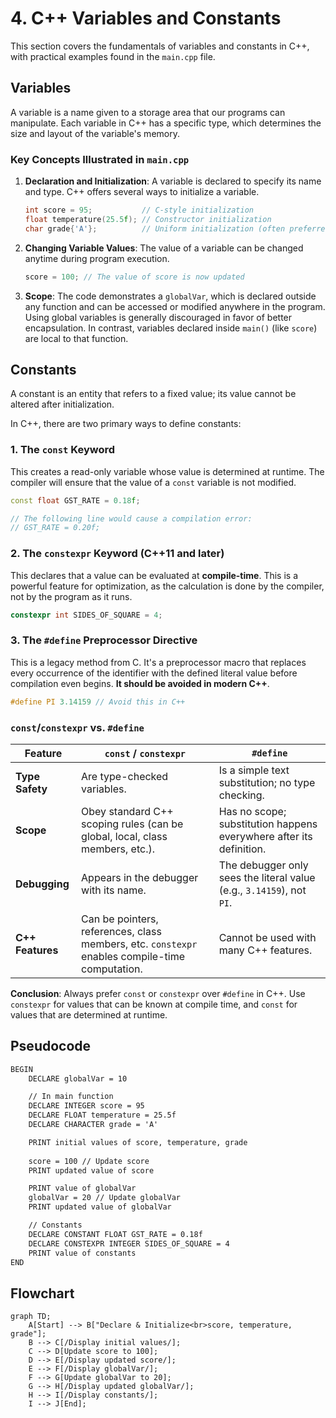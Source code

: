 # 4. C++ Variables and Constants

This section covers the fundamentals of variables and constants in C++, with practical examples found in the `main.cpp` file.

## Variables

A variable is a name given to a storage area that our programs can manipulate. Each variable in C++ has a specific type, which determines the size and layout of the variable's memory.

### Key Concepts Illustrated in `main.cpp`

1. **Declaration and Initialization**:
    A variable is declared to specify its name and type. C++ offers several ways to initialize a variable.

    ```cpp
    int score = 95;           // C-style initialization
    float temperature(25.5f); // Constructor initialization
    char grade{'A'};          // Uniform initialization (often preferred in modern C++)
    ```

2. **Changing Variable Values**:
    The value of a variable can be changed anytime during program execution.

    ```cpp
    score = 100; // The value of score is now updated
    ```

3. **Scope**:
    The code demonstrates a `globalVar`, which is declared outside any function and can be accessed or modified anywhere in the program. Using global variables is generally discouraged in favor of better encapsulation. In contrast, variables declared inside `main()` (like `score`) are local to that function.

## Constants

A constant is an entity that refers to a fixed value; its value cannot be altered after initialization.

In C++, there are two primary ways to define constants:

### 1. The `const` Keyword

This creates a read-only variable whose value is determined at runtime. The compiler will ensure that the value of a `const` variable is not modified.

```cpp
const float GST_RATE = 0.18f;

// The following line would cause a compilation error:
// GST_RATE = 0.20f;
```

### 2. The `constexpr` Keyword (C++11 and later)

This declares that a value can be evaluated at **compile-time**. This is a powerful feature for optimization, as the calculation is done by the compiler, not by the program as it runs.

```cpp
constexpr int SIDES_OF_SQUARE = 4;
```

### 3. The `#define` Preprocessor Directive

This is a legacy method from C. It's a preprocessor macro that replaces every occurrence of the identifier with the defined literal value before compilation even begins. **It should be avoided in modern C++**.

```cpp
#define PI 3.14159 // Avoid this in C++
```

### `const`/`constexpr` vs. `#define`

| Feature | `const` / `constexpr` | `#define` |
|---|---|---|
| **Type Safety** | Are type-checked variables. | Is a simple text substitution; no type checking. |
| **Scope** | Obey standard C++ scoping rules (can be global, local, class members, etc.). | Has no scope; substitution happens everywhere after its definition. |
| **Debugging**| Appears in the debugger with its name. | The debugger only sees the literal value (e.g., `3.14159`), not `PI`. |
| **C++ Features** | Can be pointers, references, class members, etc. `constexpr` enables compile-time computation. | Cannot be used with many C++ features. |

**Conclusion**: Always prefer `const` or `constexpr` over `#define` in C++. Use `constexpr` for values that can be known at compile time, and `const` for values that are determined at runtime.

## Pseudocode

```xml
BEGIN
    DECLARE globalVar = 10

    // In main function
    DECLARE INTEGER score = 95
    DECLARE FLOAT temperature = 25.5f
    DECLARE CHARACTER grade = 'A'

    PRINT initial values of score, temperature, grade
    
    score = 100 // Update score
    PRINT updated value of score

    PRINT value of globalVar
    globalVar = 20 // Update globalVar
    PRINT updated value of globalVar

    // Constants
    DECLARE CONSTANT FLOAT GST_RATE = 0.18f
    DECLARE CONSTEXPR INTEGER SIDES_OF_SQUARE = 4
    PRINT value of constants
END
```

## Flowchart

```mermaid
graph TD;
    A[Start] --> B["Declare & Initialize<br>score, temperature, grade"];
    B --> C[/Display initial values/];
    C --> D[Update score to 100];
    D --> E[/Display updated score/];
    E --> F[/Display globalVar/];
    F --> G[Update globalVar to 20];
    G --> H[/Display updated globalVar/];
    H --> I[/Display constants/];
    I --> J[End];
```
